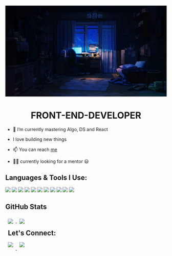 ![Daniel Asakap](https://github.com/danielasakpa/danielasakpa/blob/main/bedroom.gif)

<!-- <h1 align="center">:man_technologist: HI, I'm DANIEL ASAKPA 👋</h1>
 -->
<h1 align="center">FRONT-END-DEVELOPER</h1>



- 📖 I’m currently mastering Algo, DS and React

-  I love building new things

- 📫 You can reach <a href="mailto:danielasakpa@gmaile.com">me</a>

- :raising_hand_man: currently looking for a mentor :smiley:

<h2>Languages & Tools I Use:</h2>

<div float="left">
 <img src="https://img.shields.io/badge/HTML5-E34F26?style=for-the-badge&logo=html5&logoColor=white" width="100">
 <img src="https://img.shields.io/badge/CSS3-1572B6?style=for-the-badge&logo=css3&logoColor=white" width="100">
 <img src="https://img.shields.io/badge/JavaScript-323330?style=for-the-badge&logo=javascript&logoColor=F7DF1E" width="100" display="inline">
 <img src="https://img.shields.io/badge/Bootstrap-563D7C?style=for-the-badge&logo=bootstrap&logoColor=white" width="100" display="inline">
 <img src="https://img.shields.io/badge/Node.js-339933?style=for-the-badge&logo=nodedotjs&logoColor=white" width="100" display="inline">
 <img src="https://img.shields.io/badge/Express.js-404D59?style=for-the-badge" width="100" display="inline">
 <img src="https://img.shields.io/badge/MongoDB-4EA94B?style=for-the-badge&logo=mongodb&logoColor=white" width="100" display="inline">
 <img src="https://img.shields.io/badge/React-20232A?style=for-the-badge&logo=react&logoColor=61DAFB" width="100" display="inline">
 <img src="https://img.shields.io/badge/Redux-593D88?style=for-the-badge&logo=redux&logoColor=white" width="100" display="inline">
 <img src="https://img.shields.io/badge/Material--UI-0081CB?style=for-the-badge&logo=material-ui&logoColor=white" width="100" display="inline">
 <img src="https://img.shields.io/badge/GIT-E44C30?style=for-the-badge&logo=git&logoColor=white" width="100" >
</div>

<h2 >GitHub Stats</h2>

<div>
<a href="https://github.com/danielasakpa">
  <img align="center" style="margin:0.5rem" src="https://github-readme-stats.vercel.app/api?username=danielasakpa&theme=dark&show_icons=true" />
</a>

<a href="https://github.com/danielasakpa">
  <img align="center" style="margin:0.5rem" src="https://github-readme-stats.vercel.app/api/top-langs/?username=danielasakpa&hide=shell,Html&theme=dark&show_icons=truel" />
</a>
</div>


<h2 style="margin:0.5rem">Let's Connect:</h2>

<div>
<a href="https://twitter.com/oba_code" target="_blank">
  <img style="margin:0.5rem" src="https://img.shields.io/badge/Twitter-1DA1F2?style=for-the-badge&logo=twitter&logoColor=white" />
</a>
<a href="https://www.instagram.com/oba.code/?hl=en" target="_blank">
  <img style="margin:0.5rem" src="https://img.shields.io/badge/Instagram-E4405F?style=for-the-badge&logo=instagram&logoColor=white" />
</a>
</div>



